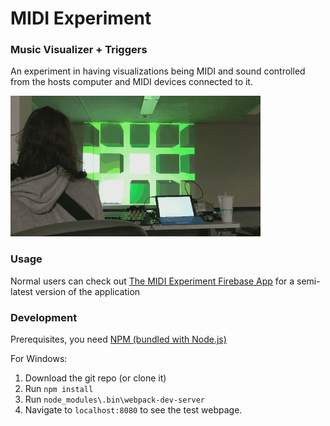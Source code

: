 # MIDI Experiment
### Music Visualizer + Triggers

An experiment in having visualizations being MIDI and sound controlled from the hosts computer and MIDI devices connected to it.

![cube visuals gif](./cubeVisualGif.gif)

### Usage

Normal users can check out [The MIDI Experiment Firebase App](https://midi-experiment.firebaseapp.com/) for a semi-latest version of the application

### Development

Prerequisites, you need [NPM (bundled with Node.js)](https://nodejs.org/en/download/)

For Windows:

1. Download the git repo (or clone it)
2. Run `npm install`
3. Run `node_modules\.bin\webpack-dev-server`
4. Navigate to `localhost:8080` to see the test webpage.